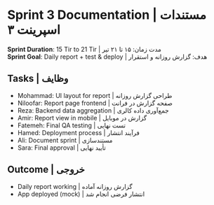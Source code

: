 # Sprint 3 Documentation | مستندات اسپرینت ۳

**Sprint Duration**: 15 Tir to 21 Tir | مدت زمان: ۱۵ تا ۲۱ تیر  
**Sprint Goal**: Daily report + test & deploy | هدف: گزارش روزانه و استقرار

## Tasks | وظایف
- Mohammad: UI layout for report | طراحی گزارش روزانه
- Niloofar: Report page frontend | صفحه گزارش در فرانت
- Reza: Backend data aggregation | جمع‌آوری داده کالری
- Amir: Report view in mobile | گزارش در موبایل
- Fatemeh: Final QA testing | تست نهایی
- Hamed: Deployment process | فرآیند انتشار
- Ali: Document sprint | مستندسازی
- Sara: Final approval | تأیید نهایی

## Outcome | خروجی
- Daily report working | گزارش روزانه آماده
- App deployed (mock) | انتشار فرضی انجام شد
